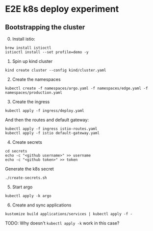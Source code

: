 # E2E k8s deploy experiment

## Bootstrapping the cluster

0. Install istio:

```
brew install istioctl
istioctl install --set profile=demo -y
```

1. Spin up kind cluster

```
kind create cluster --config kind/cluster.yaml
```

2. Create the namespaces

```
kubectl create -f namespaces/argo.yaml -f namespaces/edge.yaml -f namespaces/production.yaml
```

3. Create the ingress

```
kubectl apply -f ingress/deploy.yaml
```

And then the routes and default gateway:

```
kubectl apply -f ingress istio-routes.yaml
kubectl apply -f istio default-gateway.yaml
```

4. Create secrets

```
cd secrets
echo -c "<github username>" >> username
echo -c "<github token>" >> token
```

Generate the k8s secret
```
./create-secrets.sh
```

5. Start argo

```
kubectl apply -k argo
```

6. Create and sync applications

```
kustomize build applications/services | kubectl apply -f -
```

TODO: Why doesn't `kubectl apply -k` work in this case?
